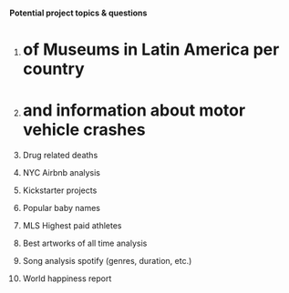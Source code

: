 #### Potential project topics & questions

1. # of Museums in Latin America per country

2. # and information about motor vehicle crashes

3. Drug related deaths

4. NYC Airbnb analysis

5. Kickstarter projects

6. Popular baby names

7. MLS Highest paid athletes

8. Best artworks of all time analysis

9. Song analysis spotify (genres, duration, etc.)

10. World happiness report
